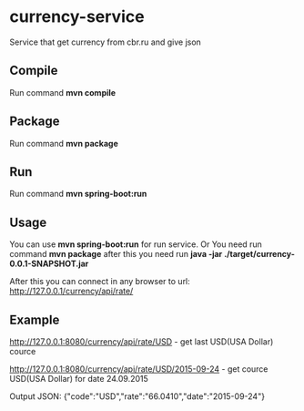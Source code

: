 # currency-service
Service that get currency from cbr.ru and give json

## Compile
Run command **mvn compile**

## Package
Run command **mvn package**

## Run
Run command **mvn spring-boot:run**

## Usage
You can use **mvn spring-boot:run** for run service.
Or You need run command **mvn package** after this you need run **java -jar ./target/currency-0.0.1-SNAPSHOT.jar**

After this you can connect in any browser to url: http://127.0.0.1/currency/api/rate/

## Example
http://127.0.0.1:8080/currency/api/rate/USD - get last USD(USA Dollar) cource

http://127.0.0.1:8080/currency/api/rate/USD/2015-09-24 - get cource USD(USA Dollar) for date 24.09.2015

Output JSON:
{"code":"USD","rate":"66.0410","date":"2015-09-24"}
